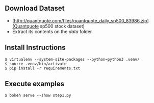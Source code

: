 
## Download Dataset

* [http://quantquote.com/files/quantquote_daily_sp500_83986.zip](Quantquote sp500 stock dataset)
* Extract its contents on the *data* folder

## Install Instructions

```
$ virtualenv --system-site-packages --python=python3 .venv/
$ source .venv/bin/activate
$ pip install -r requirements.txt
```

## Execute examples

```
$ bokeh serve --show step1.py
```